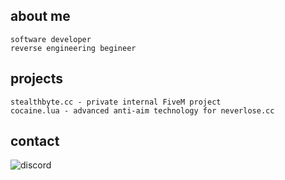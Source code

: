 ## about me
```
software developer
reverse engineering begineer
```

## projects
```
stealthbyte.cc - private internal FiveM project
cocaine.lua - advanced anti-aim technology for neverlose.cc
```
## contact
![discord]([https://discord.c99.nl/widget/theme-2/746776087832297593.png])

